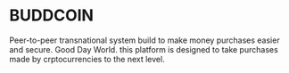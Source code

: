 # BUDDCOIN
Peer-to-peer transnational system build to make money purchases easier and secure.
Good Day World. this platform is designed to take purchases made by crptocurrencies to the next level.
